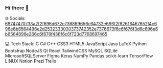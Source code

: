 ### Hi there 👋
🌐 Socials:
[68747470733a2f2f696d672e736869656c64732e696f2f62616467652f4c696e6b6564496e2d2532333030373742352e7376673f6c6f676f3d6c696e6b6564696e266c6f676f436f6c6f723d7768697465](https://github.com/dilero80/dilero80/assets/15899078/2aff5dc1-0384-42a1-bd1a-8a39f49ded78)




💻 Tech Stack:
C C# C++ CSS3 HTML5 JavaScript Java LaTeX Python Bootstrap NodeJS Qt React TailwindCSS MySQL SQLite MicrosoftSQLServer Figma Keras NumPy Pandas scikit-learn TensorFlow LINUX Notion Prezi Trello
<!--
**dilero80/dilero80** is a ✨ _special_ ✨ repository because its `README.md` (this file) appears on your GitHub profile.

Here are some ideas to get you started:

- 🔭 I’m currently working on Fullstack WordPress SmartPR 
- 🌱 I’m currently learning Java with Globant University
- 
- 👯 I’m looking to collaborate on ...
- 🤔 I’m looking for help with ...
- 💬 Ask me about ...
- 📫 How to reach me: ...
- 😄 Pronouns: ...
- ⚡ Fun fact: ...
-->
